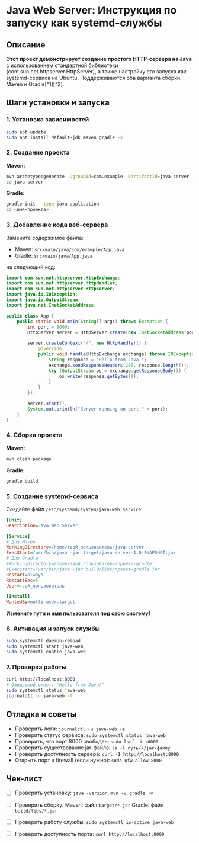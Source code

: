 
# Java Web Server: Инструкция по запуску как systemd-службы

## Описание

**Этот проект демонстрирует создание простого HTTP-сервера на Java** с использованием стандартной библиотеки (com.sun.net.httpserver.HttpServer), а также настройку его запуска как systemd-сервиса на Ubuntu.
Поддерживаются оба варианта сборки: Maven и Gradle[^1][^2].

## Шаги установки и запуска

### 1. Установка зависимостей

```bash
sudo apt update
sudo apt install default-jdk maven gradle -y
```


### 2. Создание проекта

**Maven:**

```bash
mvn archetype:generate -DgroupId=com.example -DartifactId=java-server -DarchetypeArtifactId=maven-archetype-quickstart -DinteractiveMode=false
cd java-server
```

**Gradle:**

```bash
gradle init --type java-application
cd <имя-проекта>
```


### 3. Добавление кода веб-сервера

Замените содержимое файла:

- Maven: `src/main/java/com/example/App.java`
- Gradle: `src/main/java/App.java`

на следующий код:

```java
import com.sun.net.httpserver.HttpExchange;
import com.sun.net.httpserver.HttpHandler;
import com.sun.net.httpserver.HttpServer;
import java.io.IOException;
import java.io.OutputStream;
import java.net.InetSocketAddress;

public class App {
    public static void main(String[] args) throws Exception {
        int port = 8000;
        HttpServer server = HttpServer.create(new InetSocketAddress(port), 0);

        server.createContext("/", new HttpHandler() {
            @Override
            public void handle(HttpExchange exchange) throws IOException {
                String response = "Hello from Java!";
                exchange.sendResponseHeaders(200, response.length());
                try (OutputStream os = exchange.getResponseBody()) {
                    os.write(response.getBytes());
                }
            }
        });

        server.start();
        System.out.println("Server running on port " + port);
    }
}
```


### 4. Сборка проекта

**Maven:**

```bash
mvn clean package
```

**Gradle:**

```bash
gradle build
```


### 5. Создание systemd-сервиса

Создайте файл `/etc/systemd/system/java-web.service`:

```ini
[Unit]
Description=Java Web Server

[Service]
# Для Maven
WorkingDirectory=/home/твой_пользователь/java-server
ExecStart=/usr/bin/java -jar target/java-server-1.0-SNAPSHOT.jar
# Для Gradle
#WorkingDirectory=/home/твой_пользователь/проект-gradle
#ExecStart=/usr/bin/java -jar build/libs/проект-gradle.jar
Restart=always
RestartSec=5
User=твой_пользователь

[Install]
WantedBy=multi-user.target
```

**Измените пути и имя пользователя под свою систему!**

### 6. Активация и запуск службы

```bash
sudo systemctl daemon-reload
sudo systemctl start java-web
sudo systemctl enable java-web
```


### 7. Проверка работы

```bash
curl http://localhost:8000
# Ожидаемый ответ: "Hello from Java!"
sudo systemctl status java-web
journalctl -u java-web -f
```


## Отладка и советы

- Проверить логи:
`journalctl -u java-web -e`
- Проверить статус сервиса:
`sudo systemctl status java-web`
- Проверить, что порт 8000 свободен:
`sudo lsof -i :8000`
- Проверить существование jar-файла:
`ls -l путь/к/jar-файлу`
- Проверить доступность сервера:
`curl -I http://localhost:8000`
- Открыть порт в firewall (если нужно):
`sudo ufw allow 8000`


## Чек-лист

- [ ] Проверить установку:
`java -version`, `mvn -v`, `gradle -v`
- [ ] Проверить сборку:
Maven: файл `target/*.jar`
Gradle: файл `build/libs/*.jar`
- [ ] Проверить работу службы:
`sudo systemctl is-active java-web`
- [ ] Проверить доступность порта:
`curl http://localhost:8000`



